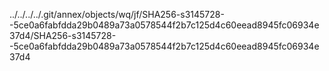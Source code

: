 ../../../../.git/annex/objects/wq/jf/SHA256-s3145728--5ce0a6fabfdda29b0489a73a0578544f2b7c125d4c60eead8945fc06934e37d4/SHA256-s3145728--5ce0a6fabfdda29b0489a73a0578544f2b7c125d4c60eead8945fc06934e37d4